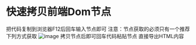 # 快速拷贝前端Dom节点

把代码复制到浏览器F12后回车输入节点即可
注意：节点获取的必须只有一个推荐下列方式获取
![image](https://github.com/akssmaw/CopyDom/assets/48310423/3bd8ff57-a2b0-45be-a543-393a5bdddcd8)
拷贝节点后即可回车代码粘贴节点 直接导出HTML内容


